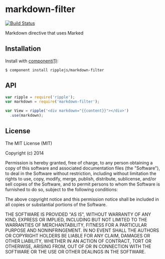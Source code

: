 
# markdown-filter

[![Build Status](https://travis-ci.org/ripplejs/markdown-filter.png?branch=master)](https://travis-ci.org/ripplejs/markdown-filter)


  Markdown directive that uses Marked

## Installation

  Install with [component(1)](http://component.io):

    $ component install ripplejs/markdown-filter

## API

```js
var ripple = require('ripple');
var markdown = require('markdown-filter');

var View = ripple('<div markdown="{{content}}"></div>')
  .use(markdown);
```

## License

  The MIT License (MIT)

  Copyright (c) 2014 <copyright holders>

  Permission is hereby granted, free of charge, to any person obtaining a copy
  of this software and associated documentation files (the "Software"), to deal
  in the Software without restriction, including without limitation the rights
  to use, copy, modify, merge, publish, distribute, sublicense, and/or sell
  copies of the Software, and to permit persons to whom the Software is
  furnished to do so, subject to the following conditions:

  The above copyright notice and this permission notice shall be included in
  all copies or substantial portions of the Software.

  THE SOFTWARE IS PROVIDED "AS IS", WITHOUT WARRANTY OF ANY KIND, EXPRESS OR
  IMPLIED, INCLUDING BUT NOT LIMITED TO THE WARRANTIES OF MERCHANTABILITY,
  FITNESS FOR A PARTICULAR PURPOSE AND NONINFRINGEMENT. IN NO EVENT SHALL THE
  AUTHORS OR COPYRIGHT HOLDERS BE LIABLE FOR ANY CLAIM, DAMAGES OR OTHER
  LIABILITY, WHETHER IN AN ACTION OF CONTRACT, TORT OR OTHERWISE, ARISING FROM,
  OUT OF OR IN CONNECTION WITH THE SOFTWARE OR THE USE OR OTHER DEALINGS IN
  THE SOFTWARE.